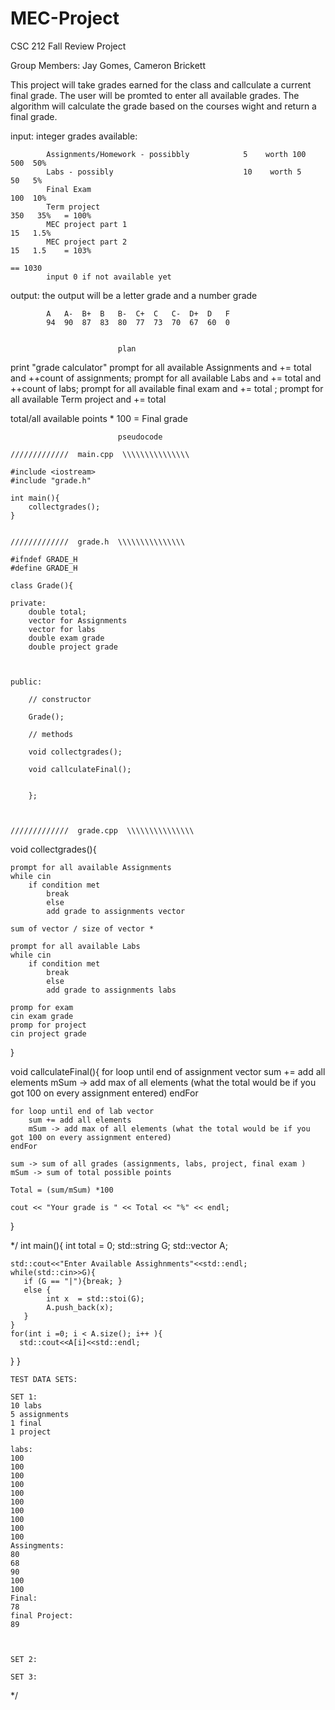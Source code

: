 # MEC-Project
CSC 212 Fall
Review Project

Group Members: Jay Gomes, Cameron Brickett

This project will take grades earned for the class and callculate a current final grade.
The user will be promted to enter all available grades. The algorithm will calculate the grade
based on the courses wight and return a final grade.


input: integer grades available:

            Assignments/Homework - possibbly            5    worth 100    500  50%
            Labs - possibly                             10    worth 5     50   5%
            Final Exam                                                    100  10%
            Term project                                                  350   35%   = 100%
            MEC project part 1                                            15   1.5%
            MEC project part 2                                            15   1.5    = 103%
                                                                                == 1030 
            input 0 if not available yet



output:  the output will be a letter grade and a number grade

            A	A-	B+	B	B-	C+	C	C-	D+	D	F
            94	90	87	83	80	77	73	70	67	60	0


                            plan

print "grade calculator"
prompt for all available Assignments and  += total and ++count of assignments;
prompt for all available Labs and  += total and ++count of labs;
prompt for all available final exam and += total ;
prompt for all available Term project and  += total

total/all available points * 100 = Final grade


                            pseudocode

    /////////////  main.cpp  \\\\\\\\\\\\\\\
    
    #include <iostream>
    #include "grade.h"

    int main(){
        collectgrades();
    }
    

    /////////////  grade.h  \\\\\\\\\\\\\\\

    #ifndef GRADE_H
    #define GRADE_H

    class Grade(){
    
    private:
        double total;
        vector for Assignments
        vector for labs 
        double exam grade 
        double project grade 
        


    public:
    
        // constructor

        Grade();

        // methods

        void collectgrades();

        void callculateFinal();


        };



    /////////////  grade.cpp  \\\\\\\\\\\\\\\


void collectgrades(){

    prompt for all available Assignments 
    while cin 
        if condition met
            break
            else 
            add grade to assignments vector
            
    sum of vector / size of vector *
            
    prompt for all available Labs
    while cin 
        if condition met
            break
            else 
            add grade to assignments labs
            
    promp for exam 
    cin exam grade
    promp for project
    cin project grade
    
    
    
}

void callculateFinal(){
    for loop until end of assignment vector
        sum += add all elements
        mSum -> add max of all elements (what the total would be if you got 100 on every assignment entered)
    endFor
    
    for loop until end of lab vector
        sum += add all elements
        mSum -> add max of all elements (what the total would be if you got 100 on every assignment entered)
    endFor
        
    sum -> sum of all grades (assignments, labs, project, final exam )
    mSum -> sum of total possible points
    
    Total = (sum/mSum) *100
    
    cout << "Your grade is " << Total << "%" << endl;
}






   
*/
int main(){
    int total = 0;
    std::string G; 
    std::vector<int> A;

    std::cout<<"Enter Available Assighnments"<<std::endl; 
    while(std::cin>>G){
       if (G == "|"){break; }
       else {
            int x  = std::stoi(G);
            A.push_back(x); 
       }
    }
    for(int i =0; i < A.size(); i++ ){
      std::cout<<A[i]<<std::endl; 
}
    }
    
    
    
    
    
    
    TEST DATA SETS:
    
    SET 1:
    10 labs
    5 assignments 
    1 final 
    1 project
    
    labs:
    100
    100
    100
    100
    100
    100
    100
    100
    100
    100
    Assingments:
    80
    68
    90
    100
    100
    Final:
    78
    final Project:
    89
    
    
    
    SET 2:
    
    SET 3:
    
*/
